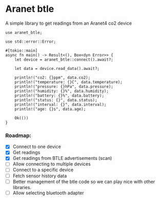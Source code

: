 # Aranet btle

A simple library to get readings from an Aranet4 co2 device

```
use aranet_btle;

use std::error::Error;

#[tokio::main]
async fn main() -> Result<(), Box<dyn Error>> {
    let device = aranet_btle::connect().await?;

    let data = device.read_data().await?;

    println!("co2: {}ppm", data.co2);
    println!("temperature: {}C", data.temperature);
    println!("pressure: {}hPa", data.pressure);
    println!("humidity: {}%", data.humidity);
    println!("battery: {}%", data.battery);
    println!("status: {}", data.status);
    println!("interval: {}", data.interval);
    println!("age: {}s", data.age);

    Ok(())
}
```

### Roadmap:
- [x] Connect to one device
- [x] Get readings
- [x] Get readings from BTLE advertisements (scan)
- [ ] Allow connecting to multiple devices
- [ ] Connect to a specific device
- [ ] Fetch sensor history data
- [ ] Better management of the btle code so we can play nice with other libraries.
- [ ] Allow selecting bluetooth adapter